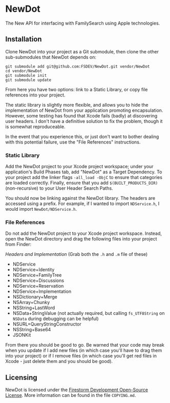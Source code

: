 # NewDot

The New API for interfacing with FamilySearch using Apple technologies.

## Installation

Clone NewDot into your project as a Git submodule, then clone the other sub-submodules that NewDot depends on:

	git submodule add git@github.com:FSDEV/NewDot.git vendor/NewDot
	cd vendor/NewDot
	git submodule init
	git submodule update
	
From here you have two options: link to a Static Library, or copy file references into your project.

The static library is slightly more flexible, and allows you to hide the implementation of NewDot from your application promoting encapsulation. However, some testing has found that Xcode fails (badly) at discovering user headers. I don't have a definitive solution to fix the problem, though it is somewhat reproduceable.

In the event that you experience this, or just don't want to bother dealing with this potential failure, use the "File References" instructions.
	
### Static Library

Add the NewDot project to your Xcode project workspace; under your application's Build Phases tab, add "NewDot" as a Target Dependency. To your project add the linker flags `-all_load -ObjC` to ensure that categories are loaded correctly. Finally, ensure that you add `$(BUILT_PRODUCTS_DIR)` (non-recursive) to your User Header Search Paths.

You should now be linking against the NewDot library. The headers are accessed using a prefix. For example, if I wanted to import `NDService.h`, I would import `NewDot/NDService.h`.

### File References

Do not add the NewDot project to your Xcode project workspace. Instead, open the NewDot directory and drag the following files into your project from Finder:

*Headers and Implementation* (Grab both the `.h` and `.m` file of these)

* NDService
* NDService+Identity
* NDService+FamilyTree
* NDService+Discussions
* NDService+Reservation
* NDService+Implementation
* NSDictionary+Merge
* NSArray+Chunky
* NSString+LastWord
* NSData+StringValue (not actually required, but calling `fs_UTF8String` on `NSData` during debugging can be helpful)
* NSURL+QueryStringConstructor
* NSString+Base64
* JSONKit

From there you should be good to go. Be warned that your code may break when you update if I add new files (in which case you'll have to drag them into your project) or if I remove files (in which case you'll get red files in Xcode - just delete them and you should be good).

## Licensing

NewDot is licensed under the [Firestorm Development Open-Source License](http://fsdev.net/fdosl/). More information can be found in the file `COPYING.md`.